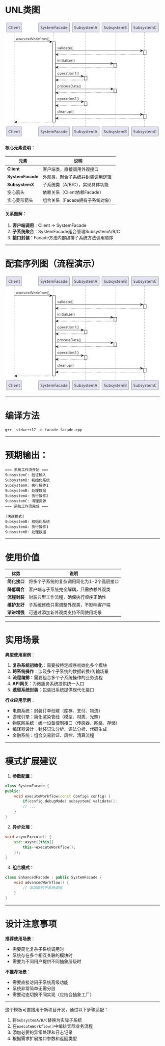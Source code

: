 # UNL类图
![alt text](image.png)

#### 核心元素说明：
| 元素                | 说明                                                                 |
|---------------------|--------------------------------------------------------------------|
| **Client**          | 客户端类，直接调用外观接口                                         |
| **SystemFacade**    | 外观类，聚合子系统并封装调用逻辑                                   |
| **SubsystemX**      | 子系统类（A/B/C），实现具体功能                                   |
| 空心箭头            | 依赖关系（Client依赖Facade）                                       |
| 实心菱形箭头        | 组合关系（Facade拥有子系统对象）                                   |

#### 关系图解：
1. **客户端调用**：Client -> SystemFacade
2. **子系统聚合**：SystemFacade组合管理SubsystemA/B/C
3. **接口封装**：Facade方法内部编排子系统方法调用顺序

___

# 配套序列图（流程演示）
![alt text](image-1.png)

___

# 编译方法
```
g++ -std=c++17 -o facade facade.cpp
```
___

# 预期输出：
```
=== 系统工作流开始 ===
SubsystemC: 验证输入
SubsystemB: 初始化系统
SubsystemA: 执行操作1
SubsystemB: 处理数据
SubsystemA: 执行操作2
SubsystemC: 清理资源
=== 系统工作流完成 ===

[快速模式]
SubsystemB: 初始化系统
SubsystemA: 执行操作1
SubsystemB: 处理数据
```

---

# 使用价值


| 优势 | 说明 |
|-------|-------|
| **简化接口** | 将多个子系统的复杂调用简化为1-2个高层接口 |
| **降低耦合** | 客户端与子系统完全解耦，只需依赖外观类 |
| **流程封装** | 封装典型工作流程，确保执行顺序正确性 |
| **维护友好** | 子系统修改只需调整外观类，不影响客户端 |
| **渐进增强** | 可通过添加新外观类支持不同使用场景 |

---

# 实用场景

**典型使用案例**：
1. **复杂系统初始化**：需要按特定顺序初始化多个模块
2. **跨系统操作**：涉及多个子系统的数据转换/传输场景
3. **流程编排**：需要组合多个子系统操作的业务流程
4. **API网关**：为微服务系统提供统一入口
5. **遗留系统封装**：包装旧系统提供现代化接口

**行业应用示例**：
- 电商系统：封装订单创建（库存、支付、物流）
- 游戏引擎：简化渲染管线（模型、材质、光照）
- 物联网系统：统一设备控制接口（传感器、网络、存储）
- 编译器设计：封装词法分析、语法分析、代码生成
- 金融系统：组合交易验证、风控、清算流程

---

# 模式扩展建议

1. **参数配置**：
```cpp
class SystemFacade {
public:
    void executeWorkflow(const Config& config) {
        if(config.debugMode) subsystemC.validate();
        // ...
    }
}
```

2. **异步处理**：
```cpp
void asyncExecute() {
    std::async([this]{ 
        this->executeWorkflow();
    });
}
```

3. **组合模式**：
```cpp
class EnhancedFacade : public SystemFacade {
    void advancedWorkflow() {
        // 添加新的子系统调用
    }
}
```

---

# 设计注意事项

**推荐使用场景**：
- 需要简化复杂子系统调用时
- 系统存在多个相互关联的模块时
- 需要为不同用户提供不同抽象层级时

**不推荐场景**：
- 需要直接访问子系统高级功能
- 系统非常简单无需分层
- 需要动态切换不同实现（应结合抽象工厂）

---

这个模板可直接用于新项目开发，通过以下步骤适配：
1. 将`SubsystemA/B/C`替换为实际子系统
2. 在`executeWorkflow()`中编排实际业务流程
3. 添加必要的异常处理和日志记录
4. 根据需求扩展接口参数和返回类型

